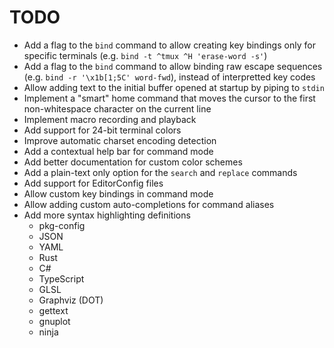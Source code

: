 TODO
====

* Add a flag to the `bind` command to allow creating key bindings only
  for specific terminals (e.g. `bind -t ^tmux ^H 'erase-word -s'`)
* Add a flag to the `bind` command to allow binding raw escape sequences
  (e.g. `bind -r '\x1b[1;5C' word-fwd`), instead of interpretted key codes
* Allow adding text to the initial buffer opened at startup by piping to
  `stdin`
* Implement a "smart" home command that moves the cursor to the first
  non-whitespace character on the current line
* Implement macro recording and playback
* Add support for 24-bit terminal colors
* Improve automatic charset encoding detection
* Add a contextual help bar for command mode
* Add better documentation for custom color schemes
* Add a plain-text only option for the `search` and `replace` commands
* Add support for EditorConfig files
* Allow custom key bindings in command mode
* Allow adding custom auto-completions for command aliases
* Add more syntax highlighting definitions
   * pkg-config
   * JSON
   * YAML
   * Rust
   * C#
   * TypeScript
   * GLSL
   * Graphviz (DOT)
   * gettext
   * gnuplot
   * ninja

